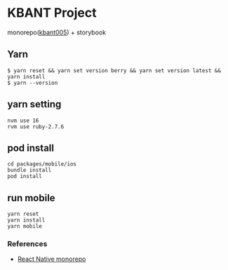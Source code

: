 # KBANT Project
monorepo([kbant005](https://github.com/kbant/kbant005)) + storybook

## Yarn
```
$ yarn reset && yarn set version berry && yarn set version latest && yarn install
$ yarn --version
```


## yarn setting
``` 
nvm use 16
rvm use ruby-2.7.6
```

## pod install
```
cd packages/mobile/ios
bundle install
pod install
```

## run mobile
```
yarn reset
yarn install
yarn mobile
```

### References
- [React Native monorepo](https://github.com/mmazzarolo/react-native-universal-monorepo)